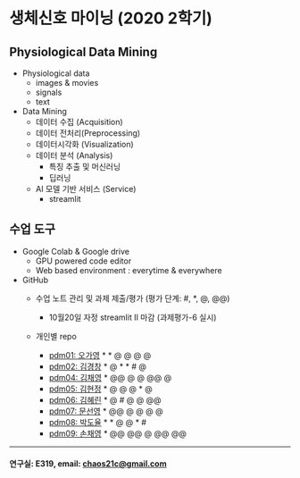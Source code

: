 # 생체신호 마이닝 (2020 2학기)

## Physiological Data Mining
* Physiological data
  - images & movies
  - signals
  - text
* Data Mining
  - 데이터 수집 (Acquisition)
  - 데이터 전처리(Preprocessing)
  - 데이터시각화 (Visualization)
  - 데이터 분석 (Analysis)
    * 특징 추출 및 머신러닝
    * 딥러닝
  - AI 모델 기반 서비스 (Service)
    * streamlit
    
## 수업 도구
* Google Colab & Google drive
  - GPU powered code editor
  - Web based environment : everytime & everywhere
* GitHub
  - 수업 노트 관리 및 과제 제출/평가 (평가 단계: #, *, @, @@)
    * 10월20일 자정 streamlit II 마감 (과제평가-6 실시) 
    
  - 개인별 repo  
    * [pdm01: 오가영](https://github.com/o-going/pdm01) * * @ @ @ @
    * [pdm02: 김경창](https://github.com/rldckd0103/pdm02) * @ * * # @
    * [pdm04: 김채영](https://github.com/kimchaeyoung-student/pdm04) * @@ @ @ @@ @
    * [pdm05: 김현정](https://github.com/dasdasqs2/pdm05) * @ @ @ * @
    * [pdm06: 김혜린](https://github.com/Kim-Hyerin/pdm06) * @ # @ @ @@
    * [pdm07: 문선영](https://github.com/anstjsdud/pdm07) * @@ @ @ @ @
    * [pdm08: 박도율](https://github.com/DoyulPark/pdm08) * * @ @ * #
    * [pdm09: 손채영](https://github.com/chaeyeongSon/pdm09) * @@ @@ @ @@ @@
 ---
 #### 연구실: E319, email: chaos21c@gmail.com
 

